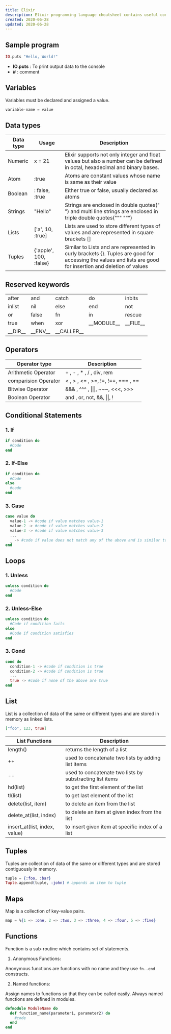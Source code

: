 ```yaml
---
title: Elixir
description: Elixir programming language cheatsheet contains useful code syntax which is handy while coding.
created: 2020-06-28
updated: 2020-06-28
---
```

## Sample program

```elixir
IO.puts "Hello, World!"
```
* **IO.puts** : To print output data to the console
* **#** : comment

## Variables
Variables must be declared and assigned a value.

```elixir
variable-name = value
```
## Data types

| Data type| Usage| Description|
|----|----|----|
| Numeric| x = 21 | Elixir supports not only integer and float values but also a number can be defined in octal, hexadecimal and binary bases.|
| Atom| :true | Atoms are constant values whose name is same as their value|
| Boolean | : false, :true| Either true or false, usually declared as atoms|
| Strings| "Hello"| Strings are enclosed in double quotes(" ") and multi line strings are enclosed in triple double quotes(""" """)|
| Lists| \['a', 10, :true\]| Lists are used to store different types of values and are represented in square brackets []|
| Tuples| {'apple', 100, :false} | Similar to Lists and are represented in curly brackets {}. Tuples are good for accessing the values and lists are good for insertion and deletion of values|

## Reserved keywords
||||||
|----|----|----|----|----|
|after| and| catch | do | inbits | 
|inlist | nil | else | end |not|
|or| false | fn | in| rescue |
| true |  when| xor |\_\_MODULE__  |  \_\_FILE__ |
| \_\_DIR__|  \_\_ENV__ | \_\_CALLER__ |


## Operators
| Operator type | Description|
|----|-----|
| Arithmetic Operator|+ , - , * , / , div, rem|
| comparision Operator| < , > , <= , >=, !=, !==, === , ==| 
| Bitwise Operator| &&& , ^^^ , \|\|\|, ~~~, <<<, >>>| 
| Boolean Operator| and , or, not, &&, \|\|, ! |

## Conditional Statements

### 1. If

```elixir
if condition do
  #Code 
end
```
### 2. If-Else

```elixir
if condition do
  #Code 
else
  #code
end
```
### 3. Case

```elixir
case value do
  value-1 -> #code if value matches value-1
  value-2 -> #code if value matches value-2
  value-3 -> #code if value matches value-3
  ...
  _ -> #code if value does not match any of the above and is similar to default in switch
end
```

## Loops
### 1. Unless

```elixir
unless condition do
  #Code 
end
```

### 2. Unless-Else

```elixir
unless condition do
  #Code if condition fails
else
  #Code if condition satisfies
end
```
### 3. Cond

```elixir
cond do
  condition-1 -> #code if condition is true
  condition-2 -> #code if condition is true
  ...
  true -> #code if none of the above are true
end
```

## List

List is a collection of data of the same or different types and are stored in memory as linked lists.

```elixir
["foo", 123, true]
```

|List Functions| Description|
|----|----|
| length()| returns the length of a list|
| ++ | used to concatenate two lists by adding list items|
| -- | used to concatenate two lists by substracting list items|
| hd(list)| to get the first element of the list|
| tl(list)| to get last element of the list|
|  delete(list, item) | to delete an item from the list|
| delete_at(list, index) | to delete an item at given index from the list|
|insert_at(list, index, value)| to insert given item at specific index of a list|

## Tuples

Tuples are collection of data of the same or different types and are stored contiguously in memory.

```elixir
tuple = {:foo, :bar}
Tuple.append(tuple, :john) # appends an item to tuple
```

## Maps

Map is a collection of key-value pairs.

```elixir
map = %{1 => :one, 2 => :two, 3 => :three, 4 => :four, 5 => :five}
```

## Functions

Function is a sub-routine which contains set of statements. 

1. Anonymous Functions:

Anonymous functions are functions with no name and they use  `fn..end` constructs.

2. Named functions:

Assign names to functions so that they can be called easily. Always named functions are defined in modules.

```elixir
defmodule ModuleName do
  def function_name(parameter1, parameter2) do
    #code 
  end
end
```
